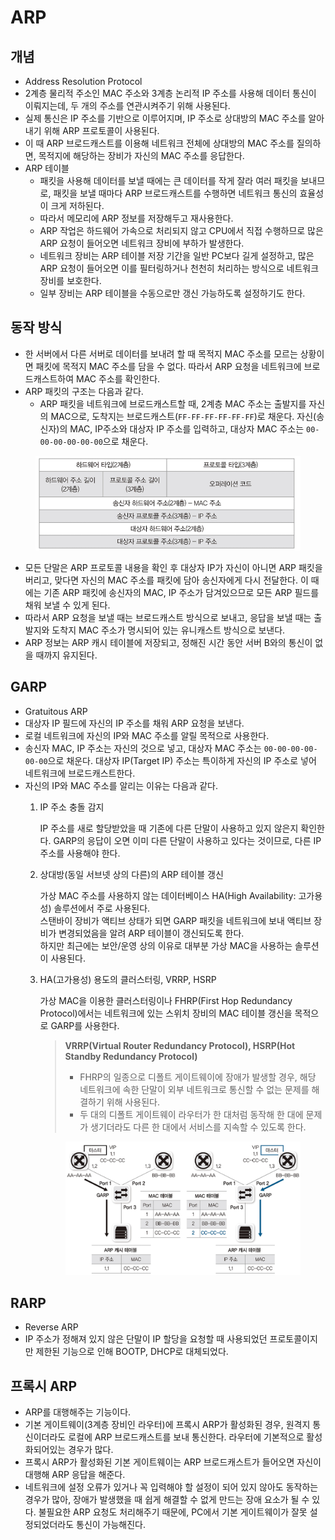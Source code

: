 # ARP

## 개념

* Address Resolution Protocol
* 2계층 물리적 주소인 MAC 주소와 3계층 논리적 IP 주소를 사용해 데이터 통신이 이뤄지는데, 두 개의 주소를 연관시켜주기 위해 사용된다.
* 실제 통신은 IP 주소를 기반으로 이루어지며, IP 주소로 상대방의 MAC 주소를 알아내기 위해 ARP 프로토콜이 사용된다.
* 이 때 ARP 브로드캐스트를 이용해 네트워크 전체에 상대방의 MAC 주소를 질의하면, 목적지에 해당하는 장비가 자신의 MAC 주소를 응답한다.
* ARP 테이블
  * 패킷을 사용해 데이터를 보낼 때에는 큰 데이터를 작게 잘라 여러 패킷을 보내므로, 패킷을 보낼 때마다 ARP 브로드캐스트를 수행하면 네트워크 통신의 효율성이 크게 저하된다.
  * 따라서 메모리에 ARP 정보를 저장해두고 재사용한다.
  * ARP 작업은 하드웨어 가속으로 처리되지 않고 CPU에서 직접 수행하므로 많은 ARP 요청이 들어오면 네트워크 장비에 부하가 발생한다.
  * 네트워크 장비는 ARP 테이블 저장 기간을 일반 PC보다 길게 설정하고, 많은 ARP 요청이 들어오면 이를 필터링하거나 천천히 처리하는 방식으로 네트워크 장비를 보호한다.
  * 일부 장비는 ARP 테이블을 수동으로만 갱신 가능하도록 설정하기도 한다.

## 동작 방식

* 한 서버에서 다른 서버로 데이터를 보내려 할 때 목적지 MAC 주소를 모르는 상황이면 패킷에 목적지 MAC 주소를 담을 수 없다. 따라서 ARP 요청을 네트워크에 브로드캐스트하여 MAC 주소를 확인한다.
* ARP 패킷의 구조는 다음과 같다.
  * ARP 패킷을 네트워크에 브로드캐스트할 때, 2계층 MAC 주소는 출발지를 자신의 MAC으로, 도착지는 브로드캐스트(`FF-FF-FF-FF-FF-FF`)로 채운다. 자신(송신자)의 MAC, IP주소와 대상자 IP 주소를 입력하고, 대상자 MAC 주소는 `00-00-00-00-00-00`으로 채운다.

<figure><img src="../../.gitbook/assets/image (217).png" alt=""><figcaption></figcaption></figure>

* 모든 단말은 ARP 프로토콜 내용을 확인 후 대상자 IP가 자신이 아니면 ARP 패킷을 버리고, 맞다면 자신의 MAC 주소를 패킷에 담아 송신자에게 다시 전달한다. 이 때에는 기존 ARP 패킷에 송신자의 MAC, IP 주소가 담겨있으므로 모든 ARP 필드를 채워 보낼 수 있게 된다.
* 따라서 ARP 요청을 보낼 때는 브로드캐스트 방식으로 보내고, 응답을 보낼 때는 출발지와 도착지 MAC 주소가 명시되어 있는 유니캐스트 방식으로 보낸다.
* ARP 정보는 ARP 캐시 테이블에 저장되고, 정해진 시간 동안 서버 B와의 통신이 없을 때까지 유지된다.

## GARP

* Gratuitous ARP
* 대상자 IP 필드에 자신의 IP 주소를 채워 ARP 요청을 보낸다.
* 로컬 네트워크에 자신의 IP와 MAC 주소를 알릴 목적으로 사용한다.
* 송신자 MAC, IP 주소는 자신의 것으로 넣고, 대상자 MAC 주소는 `00-00-00-00-00-00`으로 채운다. 대상자 IP(Target IP) 주소는 특이하게 자신의 IP 주소로 넣어 네트워크에 브로드캐스트한다.
* 자신의 IP와 MAC 주소를 알리는 이유는 다음과 같다.
  1.  IP 주소 충돌 감지

      IP 주소를 새로 할당받았을 때 기존에 다른 단말이 사용하고 있지 않은지 확인한다. GARP의 응답이 오면 이미 다른 단말이 사용하고 있다는 것이므로, 다른 IP 주소를 사용해야 한다.
  2.  상대방(동일 서브넷 상의 다른)의 ARP 테이블 갱신

      가상 MAC 주소를 사용하지 않는 데이터베이스 HA(High Availability: 고가용성) 솔루션에서 주로 사용된다.\
      스탠바이 장비가 액티브 상태가 되면 GARP 패킷을 네트워크에 보내 액티브 장비가 변경되었음을 알려 ARP 테이블이 갱신되도록 한다.\
      하지만 최근에는 보안/운영 상의 이유로 대부분 가상 MAC을 사용하는 솔루션이 사용된다.
  3.  HA(고가용성) 용도의 클러스터링, VRRP, HSRP

      가상 MAC을 이용한 클러스터링이나 FHRP(First Hop Redundancy Protocol)에서는 네트워크에 있는 스위치 장비의 MAC 테이블 갱신을 목적으로 GARP를 사용한다.

      > **VRRP(Virtual Router Redundancy Protocol), HSRP(Hot Standby Redundancy Protocol)**
      >
      > * FHRP의 일종으로 디폴트 게이트웨이에 장애가 발생할 경우, 해당 네트워크에 속한 단말이 외부 네트워크로 통신할 수 없는 문제를 해결하기 위해 사용된다.
      > * 두 대의 디폴트 게이트웨이 라우터가 한 대처럼 동작해 한 대에 문제가 생기더라도 다른 한 대에서 서비스를 지속할 수 있도록 한다.

      <figure><img src="../../.gitbook/assets/image (218).png" alt=""><figcaption></figcaption></figure>

## RARP

* Reverse ARP
* IP 주소가 정해져 있지 않은 단말이 IP 할당을 요청할 때 사용되었던 프로토콜이지만 제한된 기능으로 인해 BOOTP, DHCP로 대체되었다.

## 프록시 ARP

* ARP를 대행해주는 기능이다.
* 기본 게이트웨이(3계층 장비인 라우터)에 프록시 ARP가 활성화된 경우, 원격지 통신이더라도 로컬에 ARP 브로드캐스트를 보내 통신한다. 라우터에 기본적으로 활성화되어있는 경우가 많다.
* 프록시 ARP가 활성화된 기본 게이트웨이는 ARP 브로드캐스트가 들어오면 자신이 대행해 ARP 응답을 해준다.
* 네트워크에 설정 오류가 있거나 꼭 입력해야 할 설정이 되어 있지 않아도 동작하는 경우가 많아, 장애가 발생했을 때 쉽게 해결할 수 없게 만드는 장애 요소가 될 수 있다. 불필요한 ARP 요청도 처리해주기 때문에, PC에서 기본 게이트웨이가 잘못 설정되었더라도 통신이 가능해진다.
